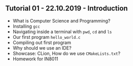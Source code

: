 ## Tutorial 01 - 22.10.2019 - Introduction

* What is Computer Science and Programming?
* Installing `gcc`
* Navigating inside a terminal with `pwd`, `cd` and `ls`
* Our first program `hello_world.c`
* Compiling out first program
* Why should we use an IDE?
* Showcase: CLion, How do we use `CMakeLists.txt`?
* Homework for IN8011